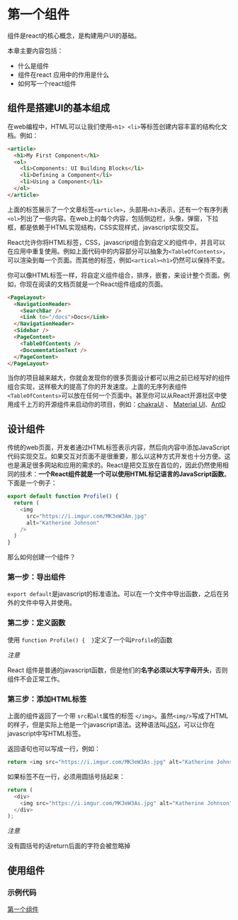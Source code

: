# 第一个组件
组件是react的核心概念，是构建用户UI的基础。

本章主要内容包括：
* 什么是组件
* 组件在react 应用中的作用是什么
* 如何写一个react组件
## 组件是搭建UI的基本组成
在web编程中，HTML可以让我们使用`<h1> <li>`等标签创建内容丰富的结构化文档。例如：
```html
<article>
  <h1>My First Component</h1>
  <ol>
    <li>Components: UI Building Blocks</li>
    <li>Defining a Component</li>
    <li>Using a Component</li>
  </ol>
</article>
```
上面的标签展示了一个文章标签`<article>`，头部用`<h1>`表示，还有一个有序列表`<ol>`列出了一些内容。在web上的每个内容，包括侧边栏，头像，弹窗，下拉框，都是依赖于HTML实现结构，CSS实现样式，javascript实现交互。

React允许你将HTML标签，CSS，javascript组合到自定义的组件中，并且可以在应用中重复使用。例如上面代码中的内容部分可以抽象为`<TableOfContents>`，可以渲染到每一个页面。而其他的标签，例如`<artical><h1>`仍然可以保持不变。

你可以像HTML标签一样，将自定义组件组合，排序，嵌套，来设计整个页面。例如，你现在阅读的文档页就是一个React组件组成的页面。
```html
<PageLayout>
  <NavigationHeader>
    <SearchBar />
    <Link to="/docs">Docs</Link>
  </NavigationHeader>
  <Sidebar />
  <PageContent>
    <TableOfContents />
    <DocumentationText />
  </PageContent>
</PageLayout>
```
当你的项目越来越大，你就会发现你的很多页面设计都可以用之前已经写好的组件组合实现，这样极大的提高了你的开发速度。上面的无序列表组件`<TableOfContents>`可以放在任何一个页面中。甚至你可以从React开源社区中使用成千上万的开源组件来启动你的项目，例如：[chakraUI](https://chakra-ui.com/) 、 [Material UI](https://material-ui.com/)、[AntD](https://ant.design/index-cn)

## 设计组件
传统的web页面，开发者通过HTML标签表示内容，然后向内容中添加JavaScript代码实现交互。如果交互对页面不是很重要，那么以这种方式开发也十分方便。这也是满足很多网站和应用的需求的。React是把交互放在首位的，因此仍然使用相同的技术：**一个React组件就是一个可以使用HTML标记语言的JavaScript函数**。下面是一个例子：
```js
export default function Profile() {
  return (
    <img
      src="https://i.imgur.com/MK3eW3Am.jpg"
      alt="Katherine Johnson"
    />
  )
}
```
那么如何创建一个组件？
### 第一步：导出组件
`export default`是javascript的标准语法。可以在一个文件中导出函数，之后在另外的文件中导入并使用。
### 第二步：定义函数
使用 `function Profile() {  }`定义了一个叫`Profile`的函数

*注意*

React 组件是普通的javascript函数，但是他们的**名字必须以大写字母开头**，否则组件不会正常工作。
### 第三步：添加HTML标签
上面的组件返回了一个带 `src`和`alt`属性的标签 `</img>`。虽然`<img/>`写成了HTML的样子，但是实际上他是一个javascript语法。这种语法叫[JSX](https://react.dev/learn/writing-markup-with-jsx)，可以让你在javascript中写HTML标签。

返回语句也可以写成一行，例如：
```js
return <img src="https://i.imgur.com/MK3eW3As.jpg" alt="Katherine Johnson" />;
```
如果标签不在一行，必须用圆括号括起来：
```js
return (
  <div>
    <img src="https://i.imgur.com/MK3eW3As.jpg" alt="Katherine Johnson" />
  </div>
);
```
*注意*

没有圆括号的话return后面的字符会被忽略掉

## 使用组件



### 示例代码
[第一个组件](/examples/describing-the-ui/your-first-component)